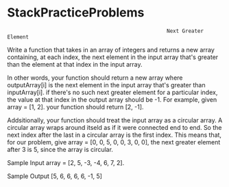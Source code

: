# StackPracticeProblems
                                                        Next Greater Element
                                                        
Write a function that takes in an array of integers and returns a new array containing, at each index, the next element in the input array that's greater than the element at that index in the input array.

In other words, your function should return a new array where outputArray[i] is the next element in the input array that's greater than inputArray[i]. if there's no such next greater element for a particular index, the value at that index in the output array should be -1. For example, given array = [1, 2]. your function should return [2, -1].

Addsitionally, your function should treat the input array as a circular array. A circular array wraps around itseld as if it were connected end to end. So the next index after the last in a circular array is the first index. This means that, for our problem, give array = [0, 0, 5, 0, 0, 3, 0, 0], the next greater element after 3 is 5, since the array is circular.

Sample Input
array = [2, 5, -3, -4, 6, 7, 2].

Sample Output
[5, 6, 6, 6, 6, -1, 5]